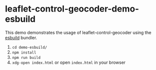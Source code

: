 # leaflet-control-geocoder-demo-esbuild

This demo demonstrates the usage of leaflet-control-geocoder using the [esbuild](https://github.com/evanw/esbuild) bundler.

1. `cd demo-esbuild/`
2. `npm install`
3. `npm run build`
4. `xdg-open index.html` or open `index.html` in your browser
